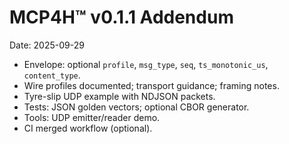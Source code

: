 # MCP4H™ v0.1.1 Addendum

Date: 2025-09-29

- Envelope: optional `profile`, `msg_type`, `seq`, `ts_monotonic_us`, `content_type`.
- Wire profiles documented; transport guidance; framing notes.
- Tyre-slip UDP example with NDJSON packets.
- Tests: JSON golden vectors; optional CBOR generator.
- Tools: UDP emitter/reader demo.
- CI merged workflow (optional).
